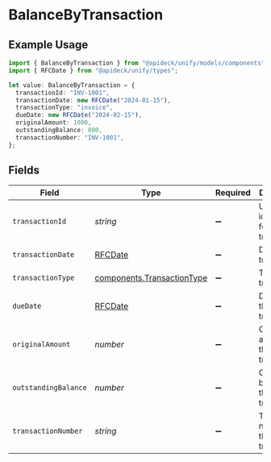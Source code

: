# BalanceByTransaction

## Example Usage

```typescript
import { BalanceByTransaction } from "@apideck/unify/models/components";
import { RFCDate } from "@apideck/unify/types";

let value: BalanceByTransaction = {
  transactionId: "INV-1001",
  transactionDate: new RFCDate("2024-01-15"),
  transactionType: "invoice",
  dueDate: new RFCDate("2024-02-15"),
  originalAmount: 1000,
  outstandingBalance: 800,
  transactionNumber: "INV-1001",
};
```

## Fields

| Field                                                                    | Type                                                                     | Required                                                                 | Description                                                              | Example                                                                  |
| ------------------------------------------------------------------------ | ------------------------------------------------------------------------ | ------------------------------------------------------------------------ | ------------------------------------------------------------------------ | ------------------------------------------------------------------------ |
| `transactionId`                                                          | *string*                                                                 | :heavy_minus_sign:                                                       | Unique identifier for the transaction.                                   | INV-1001                                                                 |
| `transactionDate`                                                        | [RFCDate](../../types/rfcdate.md)                                        | :heavy_minus_sign:                                                       | Date of the transaction.                                                 | 2024-01-15                                                               |
| `transactionType`                                                        | [components.TransactionType](../../models/components/transactiontype.md) | :heavy_minus_sign:                                                       | Type of the transaction.                                                 | invoice                                                                  |
| `dueDate`                                                                | [RFCDate](../../types/rfcdate.md)                                        | :heavy_minus_sign:                                                       | Due date of the transaction.                                             | 2024-02-15                                                               |
| `originalAmount`                                                         | *number*                                                                 | :heavy_minus_sign:                                                       | Original amount of the transaction.                                      | 1000                                                                     |
| `outstandingBalance`                                                     | *number*                                                                 | :heavy_minus_sign:                                                       | Outstanding balance of the transaction.                                  | 800                                                                      |
| `transactionNumber`                                                      | *string*                                                                 | :heavy_minus_sign:                                                       | Transaction number of the transaction.                                   | INV-1001                                                                 |